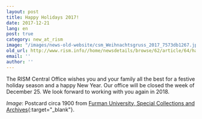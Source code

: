 ```yaml
---
layout: post
title: Happy Holidays 2017!
date: 2017-12-21
lang: en
post: true
category: new_at_rism
image: "/images/news-old-website/csm_Weihnachtsgruss_2017_7573db1267.jpg"
old_url: http://www.rism.info//home/newsdetails/browse/62/article/64/happy-holidays-2017.html
email: ''
author: ''
---
```

The RISM Central Office wishes you and your family all the best for a festive holiday season and a happy New Year. Our office will be closed the week of December 25. We look forward to working with you again in 2018.

_Image_: Postcard circa 1900 from [Furman University, Special Collections and Archives](http://cdm16821.contentdm.oclc.org/cdm/ref/collection/p16821coll9/id/767){:target="_blank"}.

